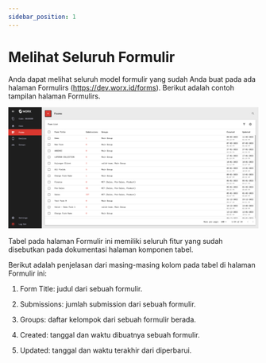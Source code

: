 ```yaml
---
sidebar_position: 1
---
```


# Melihat Seluruh Formulir

Anda dapat melihat seluruh model formulir yang sudah Anda buat pada ada halaman Formulirs (https://dev.worx.id/forms). Berikut adalah contoh tampilan halaman Formulirs.

![](/img/screenshots/website-application-usage/forms/view-all-forms/view-all-forms-1.png)

Tabel pada halaman Formulir ini memiliki seluruh fitur yang sudah disebutkan pada dokumentasi halaman komponen tabel.

Berikut adalah penjelasan dari masing-masing kolom pada tabel di halaman Formulir ini:

1. Form Title: judul dari sebuah formulir.

2. Submissions: jumlah submission dari sebuah formulir.

3. Groups: daftar kelompok dari sebuah formulir berada.

4. Created: tanggal dan waktu dibuatnya sebuah formulir.

5. Updated: tanggal dan waktu terakhir dari diperbarui.